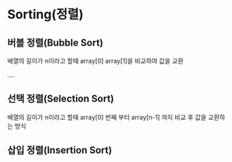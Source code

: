 # Sorting(정렬)


## 버블 정렬(Bubble Sort)

배열의 길이가 n이라고 할때 
array[0] array[1]을 비교하여 값을 교환

....



## 선택 정렬(Selection Sort)

배열의 길이가 n이라고 할때 
array[0] 번째 부터 array[n-1] 까지 비교 후 값을 교환하는 방식









## 삽입 정렬(Insertion Sort)

